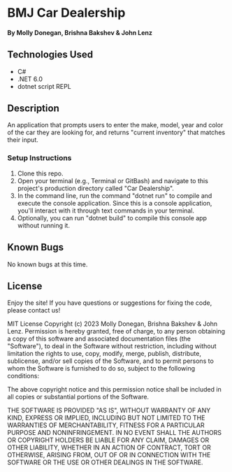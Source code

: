 # BMJ Car Dealership

#### By Molly Donegan, Brishna Bakshev & John Lenz

## Technologies Used

* C#
* .NET 6.0 
* dotnet script REPL 

## Description
An application that prompts users to enter the make, model, year and color of the car they are looking for, and returns "current inventory" that matches their input.

### Setup Instructions

1. Clone this repo.
2. Open your terminal (e.g., Terminal or GitBash) and navigate to this project's production directory called "Car Dealership".
3. In the command line, run the command "dotnet run" to compile and execute the console application. Since this is a console application, you'll interact with it through text commands in your terminal.
4. Optionally, you can run "dotnet build" to compile this console app without running it.

## Known Bugs

No known bugs at this time.

## License
Enjoy the site! If you have questions or suggestions for fixing the code, please contact us!

MIT License Copyright (c) 2023 Molly Donegan, Brishna Bakshev & John Lenz. Permission is hereby granted, free of charge, to any person obtaining a copy of this software and associated documentation files (the "Software"), to deal in the Software without restriction, including without limitation the rights to use, copy, modify, merge, publish, distribute, sublicense, and/or sell copies of the Software, and to permit persons to whom the Software is furnished to do so, subject to the following conditions:

The above copyright notice and this permission notice shall be included in all copies or substantial portions of the Software.

THE SOFTWARE IS PROVIDED "AS IS", WITHOUT WARRANTY OF ANY KIND, EXPRESS OR IMPLIED, INCLUDING BUT NOT LIMITED TO THE WARRANTIES OF MERCHANTABILITY, FITNESS FOR A PARTICULAR PURPOSE AND NONINFRINGEMENT. IN NO EVENT SHALL THE AUTHORS OR COPYRIGHT HOLDERS BE LIABLE FOR ANY CLAIM, DAMAGES OR OTHER LIABILITY, WHETHER IN AN ACTION OF CONTRACT, TORT OR OTHERWISE, ARISING FROM, OUT OF OR IN CONNECTION WITH THE SOFTWARE OR THE USE OR OTHER DEALINGS IN THE SOFTWARE.